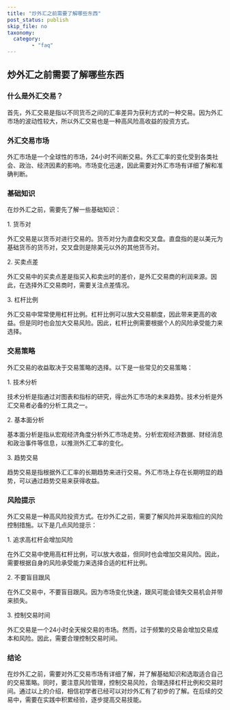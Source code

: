 ```yaml
---
title: "炒外汇之前需要了解哪些东西"
post_status: publish
skip_file: no
taxonomy:
  category:
        - "faq"
---
```


## 炒外汇之前需要了解哪些东西

### 什么是外汇交易？

首先，外汇交易是指以不同货币之间的汇率差异为获利方式的一种交易。因为外汇市场的波动性较大，所以外汇交易也是一种高风险高收益的投资方式。

### 外汇交易市场

外汇市场是一个全球性的市场，24小时不间断交易。外汇汇率的变化受到各类社会、政治、经济因素的影响。市场变化迅速，因此需要对外汇市场有详细了解和准确判断。

### 基础知识

在炒外汇之前，需要先了解一些基础知识：

1\. 货币对

外汇交易是以货币对进行交易的。货币对分为直盘和交叉盘。直盘指的是以美元为基础货币的货币对，交叉盘则是除美元以外的其他货币对。

2\. 买卖点差

外汇交易中的买卖点差是指买入和卖出时的差价，是外汇交易商的利润来源。因此，在选择外汇交易商时，需要关注点差情况。

3\. 杠杆比例

外汇交易中常常使用杠杆比例。杠杆比例可以放大交易额度，因此带来更高的收益。但是同时也会加大交易风险。因此，杠杆比例需要根据个人的风险承受能力来选择。

### 交易策略

外汇交易的收益取决于交易策略的选择。以下是一些常见的交易策略：

1\. 技术分析

技术分析是指通过对图表和指标的研究，得出外汇市场的未来趋势。技术分析是外汇交易者必备的分析工具之一。

2\. 基本面分析

基本面分析是指从宏观经济角度分析外汇市场走势。分析宏观经济数据、财经消息和政治事件等信息，以推测外汇汇率的变化。

3\. 趋势交易

趋势交易是指根据外汇汇率的长期趋势来进行交易。外汇市场上存在长期明显的趋势，可以通过趋势交易来获得收益。

### 风险提示

外汇交易是一种高风险投资方式。在炒外汇之前，需要了解风险并采取相应的风险控制措施。以下是几点风险提示：

1\. 追求高杠杆会增加风险

在外汇交易中使用高杠杆比例，可以放大收益，但同时也会增加交易风险。因此，需要根据自身的风险承受能力来选择合适的杠杆比例。

2\. 不要盲目跟风

在外汇交易中，不要盲目跟风。因为市场变化快速，跟风可能会错失交易机会并带来损失。

3\. 控制交易时间

外汇交易是一个24小时全天候交易的市场。然而，过于频繁的交易会增加交易成本和风险。因此，需要合理控制交易时间。

### 结论

在炒外汇之前，需要对外汇交易市场有详细了解，并了解基础知识和选取适合自己的交易策略。同时，要注意风险管理，控制交易风险，合理选择杠杆比例和交易时间。通过以上的介绍，相信初学者已经可以对炒外汇有了初步的了解。在后续的交易中，需要在实践中积累经验，逐步提高交易技能。
